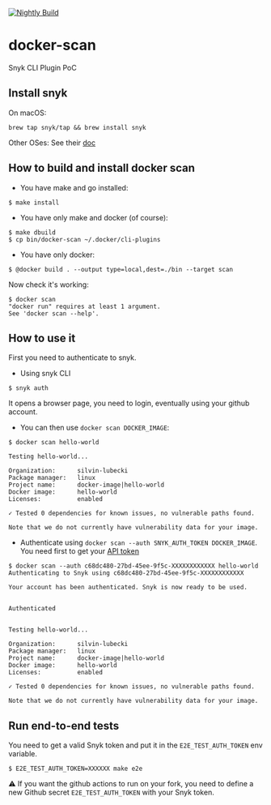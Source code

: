 [![Nightly Build](https://github.com/docker/docker-scan/workflows/Nightly%20Build/badge.svg)](https://github.com/docker/docker-scan/actions?query=workflow%3A%22Nightly+Build%22)

# docker-scan
Snyk CLI Plugin PoC

## Install snyk

On macOS:
```console
brew tap snyk/tap && brew install snyk
```
Other OSes:
See their [doc](https://support.snyk.io/hc/en-us/articles/360003919937-Getting-started-with-the-CLI)

## How to build and install docker scan

* You have make and go installed:
```console
$ make install
```

* You have only make and docker (of course):
```console
$ make dbuild
$ cp bin/docker-scan ~/.docker/cli-plugins
```

* You have only docker:
```console
$ @docker build . --output type=local,dest=./bin --target scan
```

Now check it's working:
```console
$ docker scan
"docker run" requires at least 1 argument.
See 'docker scan --help'.
```

## How to use it

First you need to authenticate to snyk.

* Using snyk CLI
``` console
$ snyk auth
```
It opens a browser page, you need to login, eventually using your github account.

* You can then use `docker scan DOCKER_IMAGE`: 
```console
$ docker scan hello-world

Testing hello-world...

Organization:      silvin-lubecki
Package manager:   linux
Project name:      docker-image|hello-world
Docker image:      hello-world
Licenses:          enabled

✓ Tested 0 dependencies for known issues, no vulnerable paths found.

Note that we do not currently have vulnerability data for your image.
```

* Authenticate using `docker scan --auth SNYK_AUTH_TOKEN DOCKER_IMAGE`. You need first to get your [API token](https://app.snyk.io/account)
```console
$ docker scan --auth c68dc480-27bd-45ee-9f5c-XXXXXXXXXXXX hello-world
Authenticating to Snyk using c68dc480-27bd-45ee-9f5c-XXXXXXXXXXXX

Your account has been authenticated. Snyk is now ready to be used.


Authenticated


Testing hello-world...

Organization:      silvin-lubecki
Package manager:   linux
Project name:      docker-image|hello-world
Docker image:      hello-world
Licenses:          enabled

✓ Tested 0 dependencies for known issues, no vulnerable paths found.

Note that we do not currently have vulnerability data for your image.
```

## Run end-to-end tests

You need to get a valid Snyk token and put it in the `E2E_TEST_AUTH_TOKEN` env variable.

```console
$ E2E_TEST_AUTH_TOKEN=XXXXXX make e2e
```

:warning: If you want the github actions to run on your fork, you need to define a new Github secret `E2E_TEST_AUTH_TOKEN` with your Snyk token.